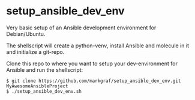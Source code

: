 # setup_ansible_dev_env
Very basic setup of an Ansible development environment for Debian/Ubuntu.

The shellscript will create a python-venv, install Ansible and molecule in it
and initialize a git-repo.

Clone this repo to where you want to setup your dev-environment for Ansible
and run the shellscript:

    $ git clone https://github.com/markgraf/setup_ansible_dev_env.git MyAwesomeAnsibleProject
    $ ./setup_ansible_dev_env.sh

